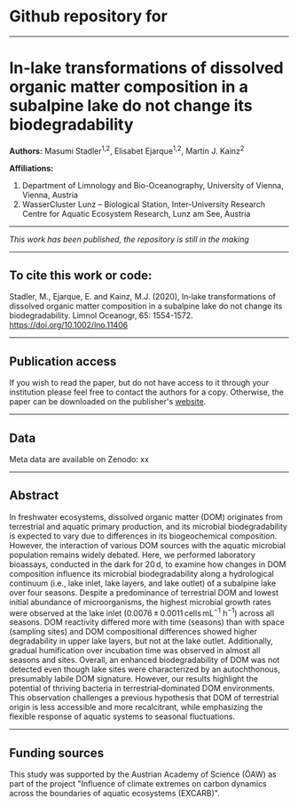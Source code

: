 # Github repository for

---

# In‐lake transformations of dissolved organic matter composition in a subalpine lake do not change its biodegradability
**Authors:** Masumi Stadler<sup>1,2</sup>, Elisabet Ejarque<sup>1,2</sup>, Martin J. Kainz<sup>2</sup>

**Affiliations:**

1. Department of Limnology and Bio-Oceanography, University of Vienna, Vienna, Austria
2. WasserCluster Lunz – Biological Station, Inter-University Research Centre for Aquatic Ecosystem Research, Lunz am See, Austria

---

*This work has been published, the repository is still in the making*

---

## To cite this work or code:
Stadler, M., Ejarque, E. and Kainz, M.J. (2020), In‐lake transformations of dissolved organic matter composition in a subalpine lake do not change its biodegradability. Limnol Oceanogr, 65: 1554-1572. https://doi.org/10.1002/lno.11406

---

## Publication access
If you wish to read the paper, but do not have access to it through your institution please feel free to contact the authors for a copy.
Otherwise, the paper can be downloaded on the publisher's [website](https://aslopubs.onlinelibrary.wiley.com/doi/abs/10.1002/lno.11406).

---

## Data
Meta data are available on Zenodo: xx

---

## Abstract
In freshwater ecosystems, dissolved organic matter (DOM) originates from terrestrial and aquatic primary production, and its microbial biodegradability is expected to vary due to differences in its biogeochemical composition. However, the interaction of various DOM sources with the aquatic microbial population remains widely debated. Here, we performed laboratory bioassays, conducted in the dark for 20 d, to examine how changes in DOM composition influence its microbial biodegradability along a hydrological continuum (i.e., lake inlet, lake layers, and lake outlet) of a subalpine lake over four seasons. Despite a predominance of terrestrial DOM and lowest initial abundance of microorganisms, the highest microbial growth rates were observed at the lake inlet (0.0076 ± 0.0011 cells mL<sup>−1</sup> h<sup>−1</sup>) across all seasons. DOM reactivity differed more with time (seasons) than with space (sampling sites) and DOM compositional differences showed higher degradability in upper lake layers, but not at the lake outlet. Additionally, gradual humification over incubation time was observed in almost all seasons and sites. Overall, an enhanced biodegradability of DOM was not detected even though lake sites were characterized by an autochthonous, presumably labile DOM signature. However, our results highlight the potential of thriving bacteria in terrestrial‐dominated DOM environments. This observation challenges a previous hypothesis that DOM of terrestrial origin is less accessible and more recalcitrant, while emphasizing the flexible response of aquatic systems to seasonal fluctuations.

---

## Funding sources
This study was supported by the Austrian Academy of Science (ÖAW) as part of the project "Influence of climate extremes on carbon dynamics across the boundaries of aquatic ecosystems (EXCARB)".
